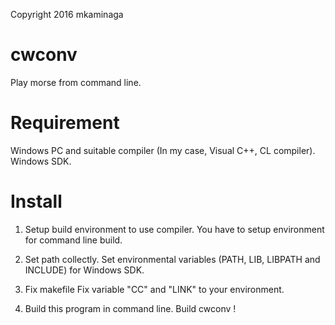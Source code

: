 ﻿Copyright 2016 mkaminaga

cwconv
====
  Play morse from command line.

Requirement
====
  Windows PC and suitable compiler (In my case, Visual C++, CL compiler).
  Windows SDK.

Install
====
  1. Setup build environment to use compiler.
  You have to setup environment for command line build.

  2. Set path collectly.
  Set environmental variables (PATH, LIB, LIBPATH and INCLUDE) for Windows SDK.

  3. Fix makefile
  Fix variable "CC" and "LINK" to your environment.

  4. Build this program in command line.
  Build cwconv !
